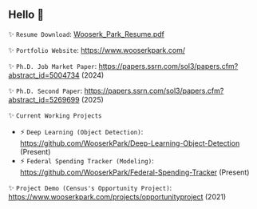 ## Hello 👋

<!--
**WooserkPark/WooserkPark** is a ✨ _special_ ✨ repository because its `README.md` (this file) appears on your GitHub profile.

Here are some ideas to get you started:

- 🔭 I’m currently working on ...
- 🌱 I’m currently learning ...
- 👯 I’m looking to collaborate on ...
- 🤔 I’m looking for help with ...
- 💬 Ask me about ...
- 📫 How to reach me: ...
- 😄 Pronouns: ...
- ⚡ Fun fact: ...

[![R](https://img.shields.io/badge/R-%23276DC3.svg?logo=r&logoColor=white)](#)
[![Python](https://img.shields.io/badge/Python-3776AB?logo=python&logoColor=fff)](#)
[![Git](https://img.shields.io/badge/Git-F05032?logo=git&logoColor=fff)](#)
[![Tableau](https://custom-icon-badges.demolab.com/badge/Tableau-0176D3?logo=tableau&logoColor=fff)](#)
[![AWS](https://img.shields.io/badge/AWS-%23FF9900.svg?logo=amazon-web-services&logoColor=white)](#)
[![Postgres](https://img.shields.io/badge/Postgres-%23316192.svg?logo=postgresql&logoColor=white)](#)
[![Visual Studio Code](https://custom-icon-badges.demolab.com/badge/Visual%20Studio%20Code-0078d7.svg?logo=vsc&logoColor=white)](#)
-->

✨ ```Resume Download```: [Wooserk_Park_Resume.pdf](https://github.com/user-attachments/files/20636841/Wooserk_Park_Resume.pdf)

✨ ```Portfolio Website```: https://www.wooserkpark.com/

✨ ```Ph.D. Job Market Paper```: https://papers.ssrn.com/sol3/papers.cfm?abstract_id=5004734 (2024)

✨ ```Ph.D. Second Paper```: https://papers.ssrn.com/sol3/papers.cfm?abstract_id=5269699 (2025)


✨ ```Current Working Projects```
  - ⚡ ```Deep Learning (Object Detection)```: https://github.com/WooserkPark/Deep-Learning-Object-Detection (Present)
  - ⚡ ```Federal Spending Tracker (Modeling)```: https://github.com/WooserkPark/Federal-Spending-Tracker (Present)


✨ ```Project Demo (Census's Opportunity Project)```: https://www.wooserkpark.com/projects/opportunityproject (2021)
